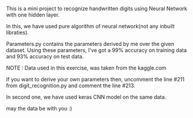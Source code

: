 This is a mini project to recognize handwritten digits using Neural Network with one hidden layer.

In this, we have used pure algorithm of neural network(not any inbuilt libraties).

Parameters.py contains the parameters derived by me over the given dataset.
Using these parameters, I've got a 99% accuracy on training data and 93% accuracy on test data.

NOTE : Data used in this exercise, was taken from the kaggle.com

If you want to derive your own parameters then, uncomment the line #211 from digit_recognition.py and comment the line #213.

In second one, we have used keras CNN model on the same data.

may the data be with you :)

